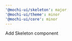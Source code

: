 ```yaml
---
'@mochi-ui/skeleton': major
'@mochi-ui/theme': minor
'@mochi-ui/core': minor
---
```


Add Skeleton component
